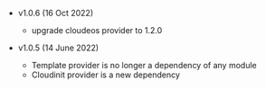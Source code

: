 * v1.0.6 (16 Oct 2022)
   - upgrade cloudeos provider to 1.2.0

* v1.0.5 (14 June 2022)
   - Template provider is no longer a dependency of any module
   - Cloudinit provider is a new dependency
